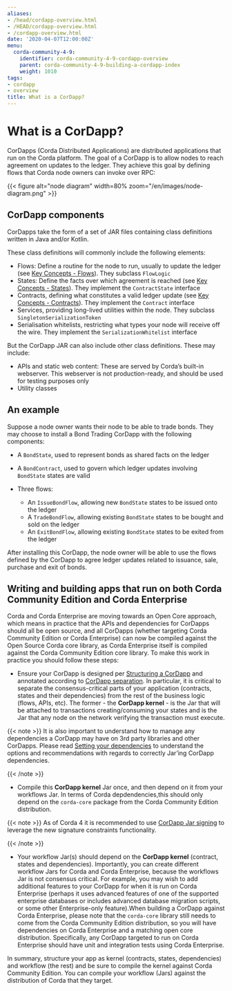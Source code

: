 ```yaml
---
aliases:
- /head/cordapp-overview.html
- /HEAD/cordapp-overview.html
- /cordapp-overview.html
date: '2020-04-07T12:00:00Z'
menu:
  corda-community-4-9:
    identifier: corda-community-4-9-cordapp-overview
    parent: corda-community-4-9-building-a-cordapp-index
    weight: 1010
tags:
- cordapp
- overview
title: What is a CorDapp?
---
```



# What is a CorDapp?

CorDapps (Corda Distributed Applications) are distributed applications that run on the Corda platform. The goal of a
CorDapp is to allow nodes to reach agreement on updates to the ledger. They achieve this goal by defining flows that
Corda node owners can invoke over RPC:

{{< figure alt="node diagram" width=80% zoom="/en/images/node-diagram.png" >}}

## CorDapp components

CorDapps take the form of a set of JAR files containing class definitions written in Java and/or Kotlin.

These class definitions will commonly include the following elements:


* Flows: Define a routine for the node to run, usually to update the ledger
(see [Key Concepts - Flows](key-concepts-flows.md)). They subclass `FlowLogic`
* States: Define the facts over which agreement is reached (see [Key Concepts - States](key-concepts-states.md)).
They implement the `ContractState` interface
* Contracts, defining what constitutes a valid ledger update (see
[Key Concepts - Contracts](key-concepts-contracts.md)). They implement the `Contract` interface
* Services, providing long-lived utilities within the node. They subclass `SingletonSerializationToken`
* Serialisation whitelists, restricting what types your node will receive off the wire. They implement the
`SerializationWhitelist` interface

But the CorDapp JAR can also include other class definitions. These may include:


* APIs and static web content: These are served by Corda’s built-in webserver. This webserver is not
production-ready, and should be used for testing purposes only
* Utility classes


## An example

Suppose a node owner wants their node to be able to trade bonds. They may choose to install a Bond Trading CorDapp with
the following components:


* A `BondState`, used to represent bonds as shared facts on the ledger
* A `BondContract`, used to govern which ledger updates involving `BondState` states are valid
* Three flows:

    * An `IssueBondFlow`, allowing new `BondState` states to be issued onto the ledger
    * A `TradeBondFlow`, allowing existing `BondState` states to be bought and sold on the ledger
    * An `ExitBondFlow`, allowing existing `BondState` states to be exited from the ledger




After installing this CorDapp, the node owner will be able to use the flows defined by the CorDapp to agree ledger
updates related to issuance, sale, purchase and exit of bonds.


## Writing and building apps that run on both Corda Community Edition and Corda Enterprise

Corda and Corda Enterprise are moving towards an Open Core approach, which means in practice that the APIs and dependencies for CorDapps
should all be open source, and all CorDapps (whether targeting Corda Community Edition or Corda Enterprise) can now be compiled against the Open
Source Corda core library, as Corda Enterprise itself is compiled against the Corda Community Edition core library.
To make this work in practice you should follow these steps:


* Ensure your CorDapp is designed per [Structuring a CorDapp](writing-a-cordapp.md) and annotated according to [CorDapp separation](cordapp-build-systems.md).
In particular, it is critical to separate the consensus-critical parts of your application (contracts, states and their dependencies) from
the rest of the business logic (flows, APIs, etc).
The former - the **CorDapp kernel** - is the Jar that will be attached to transactions creating/consuming your states and is the Jar
that any node on the network verifying the transaction must execute.

{{< note >}}
It is also important to understand how to manage any dependencies a CorDapp may have on 3rd party libraries and other CorDapps.
Please read [Setting your dependencies](cordapp-build-systems.md) to understand the options and recommendations with regards to correctly Jar’ing CorDapp dependencies.

{{< /note >}}

* Compile this **CorDapp kernel** Jar once, and then depend on it from your workflows Jar. In terms of Corda depdendencies,this should only
depend on the `corda-core` package from the Corda Community Edition distribution.

{{< note >}}
As of Corda 4 it is recommended to use [CorDapp Jar signing](cordapp-build-systems.md) to leverage the new signature constraints functionality.

{{< /note >}}

* Your workflow Jar(s) should depend on the **CorDapp kernel** (contract, states and dependencies). Importantly, you can create different workflow
Jars for Corda and Corda Enterprise, because the workflows Jar is not consensus critical. For example, you may wish to add additional features
to your CorDapp for when it is run on Corda Enterprise (perhaps it uses advanced features of one of the supported enterprise databases or includes
advanced database migration scripts, or some other Enterprise-only feature).When building a CorDapp against Corda Enterprise, please note that the `corda-core` library still needs to come from the Corda Community Edition
distribution, so you will have dependencies on Corda Enterprise and a matching open core distribution. Specifically, any CorDapp targeted
to run on Corda Enterprise should have unit and integration tests using Corda Enterprise.

In summary, structure your app as kernel (contracts, states, dependencies) and workflow (the rest) and be sure to compile the kernel
against Corda Community Edition. You can compile your workflow (Jars) against the distribution of Corda that they target.
